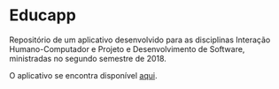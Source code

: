# Educapp
Repositório de um aplicativo desenvolvido para as disciplinas Interação Humano-Computador e Projeto e Desenvolvimento de Software, ministradas no segundo semestre de 2018.

O aplicativo se encontra disponível [aqui](https://github.com/vitorfernando/Educapp/tree/master/apk).
